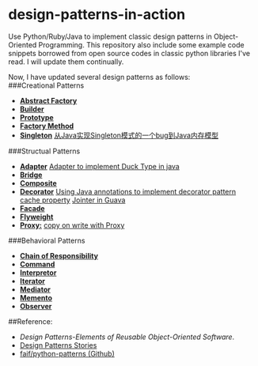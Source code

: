 design-patterns-in-action
===============
Use Python/Ruby/Java to implement classic design patterns in Object-Oriented Programming. This repository also include some example code snippets borrowed from open source codes in classic python libraries I've read. I will update them continually.    

Now, I have updated several design patterns as follows:  
###Creational Patterns
* [**Abstract Factory**](https://github.com/conndots/ddesign-patterns-in-action/tree/master/abstract%20factory)
* [**Builder**](https://github.com/conndots/design-patterns-in-action/tree/master/builder)
* [**Prototype**](https://github.com/conndots/design-patterns-in-action/tree/master/prototype)
* [**Factory Method**](https://github.com/conndots/design-patterns-in-action/tree/master/factory%20method)
* [**Singleton**](https://github.com/conndots/design-patterns-in-action/tree/master/singleton)  [从Java实现Singleton模式的一个bug到Java内存模型](https://github.com/conndots/design-patterns-in-action/tree/master/singleton/README.md)

###Structual Patterns  
* [**Adapter**](https://github.com/conndots/design-patterns-in-action/tree/master/adapter) [Adapter to implement Duck Type in java](https://github.com/conndots/design-patterns-in-action/tree/master/adapter/Adapter2Duck.java)
* [**Bridge**](https://github.com/conndots/design-patterns-in-action/tree/master/bridge)
* [**Composite**](https://github.com/conndots/design-patterns-in-action/tree/master/composite)
* [**Decorator**](https://github.com/conndots/design-patterns-in-action/tree/master/decorator) [Using Java annotations to implement decorator pattern](https://github.com/conndots/design-patterns-in-action/tree/master/decorator/RefactorTestUtil) [cache property](https://github.com/conndots/design-patterns-in-action/blob/master/decorator/cacheproperty.py) [Jointer in Guava](https://github.com/conndots/design-patterns-in-action/blob/master/decorator/Jointer.java)  
* [**Facade**](https://github.com/conndots/design-patterns-in-action/tree/master/facade)
* [**Flyweight**](https://github.com/conndots/design-patterns-in-action/tree/master/flyweight)
* [**Proxy:**](https://github.com/conndots/design-patterns-in-action/tree/master/proxy) [copy on write with Proxy](https://github.com/conndots/design-patterns-in-action/tree/master/proxy/proxy_copy_on_write.py)

###Behavioral Patterns  
* [**Chain of Responsibility**](https://github.com/conndots/design-patterns-in-action/tree/master/chain%20of%20responsibility)  
* [**Command**](https://github.com/conndots/design-patterns-in-action/tree/master/command)
* [**Interpretor**](https://github.com/conndots/design-patterns-in-action/tree/master/interpretor)  
* [**Iterator**](https://github.com/conndots/design-patterns-in-action/tree/master/iterator)  
* [**Mediator**](https://github.com/conndots/design-patterns-in-action/tree/master/mediator)
* [**Memento**](https://github.com/conndots/design-patterns-in-action/tree/master/memento)  
* [**Observer**](https://github.com/conndots/design-patterns-in-action/tree/master/observer)

##Reference:   
* *Design Patterns-Elements of Reusable Object-Oriented Software*.
* [Design Patterns Stories](http://www.programcreek.com/java-design-patterns-in-stories/)   
* [faif/python-patterns (Github)](https://github.com/faif/python-patterns)
